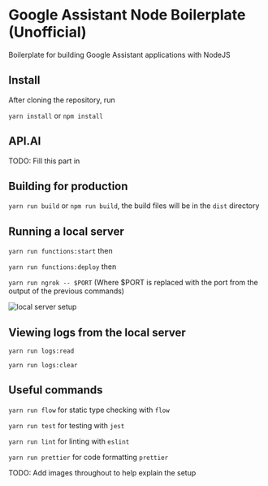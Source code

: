 # Google Assistant Node Boilerplate (Unofficial)

Boilerplate for building Google Assistant applications with NodeJS

## Install

After cloning the repository, run

`yarn install` or `npm install`

## API.AI

TODO: Fill this part in

## Building for production

`yarn run build` or `npm run build`, the build files will be in the `dist` directory

## Running a local server

`yarn run functions:start` then

`yarn run functions:deploy` then

`yarn run ngrok -- $PORT` (Where $PORT is replaced with the port from the output of the previous commands)

![local server setup](http://i.imgur.com/MGwU6oM.png)

## Viewing logs from the local server

`yarn run logs:read`

`yarn run logs:clear`

## Useful commands

`yarn run flow` for static type checking with `flow`

`yarn run test` for testing with `jest`

`yarn run lint` for linting with `eslint`

`yarn run prettier` for code formatting `prettier`

TODO: Add images throughout to help explain the setup
